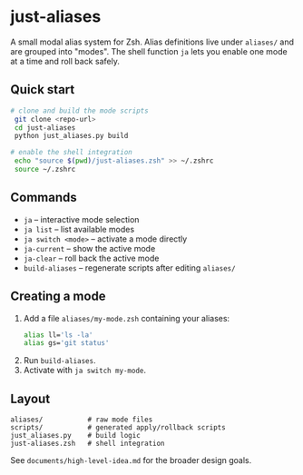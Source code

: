 # just-aliases

A small modal alias system for Zsh.  Alias definitions live under `aliases/` and are grouped into "modes".  The shell function `ja` lets you enable one mode at a time and roll back safely.

## Quick start

```bash
# clone and build the mode scripts
 git clone <repo-url>
 cd just-aliases
 python just_aliases.py build

# enable the shell integration
 echo "source $(pwd)/just-aliases.zsh" >> ~/.zshrc
 source ~/.zshrc
```

## Commands

- `ja` – interactive mode selection
- `ja list` – list available modes
- `ja switch <mode>` – activate a mode directly
- `ja-current` – show the active mode
- `ja-clear` – roll back the active mode
- `build-aliases` – regenerate scripts after editing `aliases/`

## Creating a mode

1. Add a file `aliases/my-mode.zsh` containing your aliases:
   ```zsh
   alias ll='ls -la'
   alias gs='git status'
   ```
2. Run `build-aliases`.
3. Activate with `ja switch my-mode`.

## Layout

```
aliases/           # raw mode files
scripts/           # generated apply/rollback scripts
just_aliases.py    # build logic
just-aliases.zsh   # shell integration
```

See `documents/high-level-idea.md` for the broader design goals.
